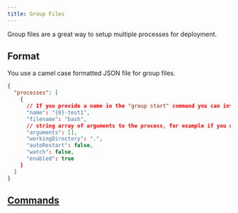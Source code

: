 ```yaml
---
title: Group Files
---
```


Group files are a great way to setup multiple processes for deployment.

## Format

You use a camel case formatted JSON file for group files.

```json
{
  "processes": [
    {
      // If you provide a name in the "group start" command you can interpolate it into the process name using {0}
      "name": "{0}-test1",
      "filename": "bash",
      // string array of arguments to the process, for example if you were running sh -c "sleep 10" it would translate to ["-c", "sleep 10"] in arguments
      "arguments": [],
      "workingDirectory": ".",
      "autoRestart": false,
      "watch": false,
      "enabled": true
    }
  ]
}
```

## [Commands](commands.md#group)
